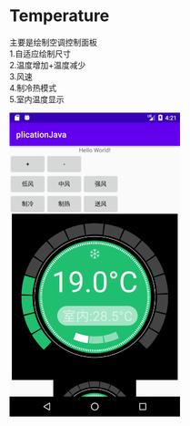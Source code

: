 # Temperature
主要是绘制空调控制面板 <br/>
1.自适应绘制尺寸<br/>
2.温度增加+温度减少<br/>
3.风速<br/>
4.制冷热模式<br/>
5.室内温度显示<br/>

<img src="snapshot/device-2020-09-18-122159.png"  width="300" height="50%" alt="![图片文字](./snapshot/device-2020-09-18-122159.png)" />




